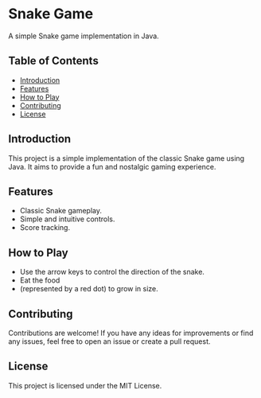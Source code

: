 # Snake Game

A simple Snake game implementation in Java.

## Table of Contents

- [Introduction](#introduction)
- [Features](#features)
- [How to Play](#how-to-play)
- [Contributing](#contributing)
- [License](#license)

## Introduction

This project is a simple implementation of the classic Snake game using Java. It aims to provide a fun and nostalgic gaming experience.

## Features

- Classic Snake gameplay.
- Simple and intuitive controls.
- Score tracking.

## How to Play

- Use the arrow keys to control the direction of the snake.
- Eat the food 
- (represented by a red dot) to grow in size.

## Contributing

Contributions are welcome! If you have any ideas for improvements or find any issues, feel free to open an issue or create a pull request.

## License

This project is licensed under the MIT License.

  
